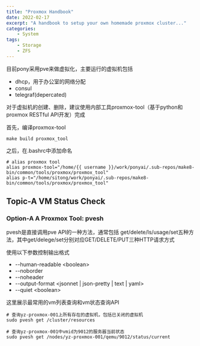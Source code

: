 ```yaml
---
title: "Proxmox Handbook"
date: 2022-02-17
excerpt: "A handbook to setup your own homemade proxmox cluster..."
categories: 
    - System
tags:
    - Storage
    - ZFS
---
```




目前pony采用pve来做虚拟化，主要运行的虚拟机包括

- dhcp，用于办公室的网络分配
- consul
- telegraf(depercated)

对于虚拟机的创建、删除，建议使用内部工具proxmox-tool（基于python和proxmox RESTful API开发）完成

首先，编译proxmox-tool

```shell
make build proxmox_tool
```

之后，在.bashrc中添加命名

```shell
# alias proxmox tool
alias proxmox-tool="/home/{{ username }}/work/ponyai/.sub-repos/make8-bin/common/tools/proxmox/proxmox_tool"
alias p-t="/home/sitong/work/ponyai/.sub-repos/make8-bin/common/tools/proxmox/proxmox_tool"
```

## Topic-A VM Status Check

### Option-A A Proxmox Tool: pvesh

pvesh是直接调用pve API的一种方法，通常包括 get/delete/ls/usage/set五种方法，其中get/delege/set分别对应GET/DELETE/PUT三种HTTP请求方式

使用以下参数控制输出格式

- --human-readable \<boolean\>
- --noborder
- --noheader
- --output-format \<jsonnet \| json-pretty \| text \| yaml\>
- --quiet \<boolean\>

这里展示最常用的vm列表查询和vm状态查询API

```shell
# 查询yz-proxmox-001上所有存在的虚拟机，包括已关闭的虚拟机
sudo pvesh get /cluster/resources

# 查询yz-proxmox-001中vmid为9012的服务器当前状态
sudo pvesh get /nodes/yz-proxmox-001/qemu/9012/status/current
```